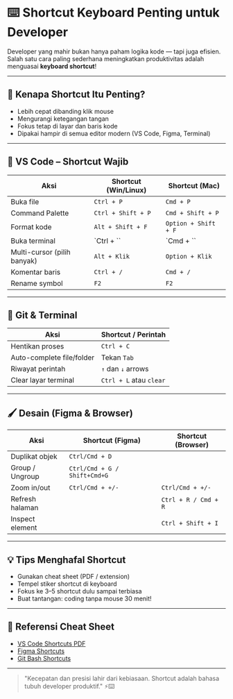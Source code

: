 # ⌨️ Shortcut Keyboard Penting untuk Developer

Developer yang mahir bukan hanya paham logika kode — tapi juga efisien. Salah satu cara paling sederhana meningkatkan produktivitas adalah menguasai **keyboard shortcut**!

---

## 🧠 Kenapa Shortcut Itu Penting?
- Lebih cepat dibanding klik mouse
- Mengurangi ketegangan tangan
- Fokus tetap di layar dan baris kode
- Dipakai hampir di semua editor modern (VS Code, Figma, Terminal)

---

## 🔧 VS Code – Shortcut Wajib

| Aksi                           | Shortcut (Win/Linux)       | Shortcut (Mac)        |
|--------------------------------|-----------------------------|------------------------|
| Buka file                     | `Ctrl + P`                 | `Cmd + P`             |
| Command Palette               | `Ctrl + Shift + P`         | `Cmd + Shift + P`     |
| Format kode                   | `Alt + Shift + F`          | `Option + Shift + F`  |
| Buka terminal                 | `Ctrl + \``                | `Cmd + \``            |
| Multi-cursor (pilih banyak)   | `Alt + Klik`               | `Option + Klik`       |
| Komentar baris                | `Ctrl + /`                 | `Cmd + /`             |
| Rename symbol                 | `F2`                       | `F2`                  |

---

## 🧪 Git & Terminal

| Aksi                    | Shortcut / Perintah                             |
|-------------------------|--------------------------------------------------|
| Hentikan proses         | `Ctrl + C`                                       |
| Auto-complete file/folder| Tekan `Tab`                                      |
| Riwayat perintah        | `↑` dan `↓` arrows                               |
| Clear layar terminal    | `Ctrl + L` atau `clear`                          |

---

## 🖌️ Desain (Figma & Browser)

| Aksi                     | Shortcut (Figma)        | Shortcut (Browser)   |
|--------------------------|-------------------------|-----------------------|
| Duplikat objek           | `Ctrl/Cmd + D`          |                       |
| Group / Ungroup         | `Ctrl/Cmd + G / Shift+Cmd+G` |              |
| Zoom in/out             | `Ctrl/Cmd + +/-`        | `Ctrl/Cmd + +/-`      |
| Refresh halaman         |                         | `Ctrl + R / Cmd + R`  |
| Inspect element         |                         | `Ctrl + Shift + I`    |

---

## 💡 Tips Menghafal Shortcut
- Gunakan cheat sheet (PDF / extension)
- Tempel stiker shortcut di keyboard
- Fokus ke 3–5 shortcut dulu sampai terbiasa
- Buat tantangan: coding tanpa mouse 30 menit!

---

## 📄 Referensi Cheat Sheet
- [VS Code Shortcuts PDF](https://code.visualstudio.com/shortcuts/keyboard-shortcuts-windows.pdf)
- [Figma Shortcuts](https://help.figma.com/hc/en-us/articles/360040514373-Keyboard-shortcuts-in-Figma)
- [Git Bash Shortcuts](https://confluence.atlassian.com/get-started-with-git/git-bash-commands-847228835.html)

---

> "Kecepatan dan presisi lahir dari kebiasaan. Shortcut adalah bahasa tubuh developer produktif." ⚡⌨️


